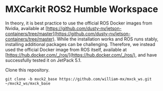 # MXCarkit ROS2 Humble Workspace

In theory, it is best practice to use the official ROS Docker images from Nvidia, available at [https://github.com/dusty-nv/jetson-containers/tree/master](https://github.com/dusty-nv/jetson-containers/tree/master). While the installation works and ROS runs stably, installing additional packages can be challenging. Therefore, we instead used the official Docker image from ROS itself, available at [https://hub.docker.com/_/ros/](https://hub.docker.com/_/ros/), and have successfully tested it on JetPack 5.1.

Clone this repository.
```
git clone -b mxck2_base https://github.com/william-mx/mxck_ws.git ~/mxck2_ws/mxck_base
```


